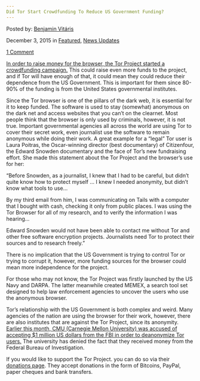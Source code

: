 ```yaml
---
Did Tor Start Crowdfunding To Reduce US Government Funding?
---
```

<article class="post-listing post-12422 post type-post status-publish format-standard has-post-thumbnail hentry category-deepdot-news category-news-updates tag-crowdfunding tag-dependency tag-government tag-reduce tag-start tag-tor">
    
<div class="post-inner">
    
    
<p class="post-meta">
    
<span>Posted by: <a href="https://www.deepdotweb.com/author/benjaminvi/" title="">Benjamin Vitáris </a></span>
    
    
<span>December 3, 2015</span>
<span>in <a href="https://www.deepdotweb.com/category/deepdot-news/" rel="category tag">Featured</a>, <a href="https://www.deepdotweb.com/category/news-updates/" rel="category tag">News Updates</a></span>
    
<span><a href="https://www.deepdotweb.com/2015/12/03/tor-to-start-crowdfunding-to-reduce-dependency-from-us-government/#comments">1 Comment</a></span>
</p>
<div class="clear"></div>
    
<div class="entry">
    
<p><a href="https://nakedsecurity.sophos.com/2015/11/30/tor-looks-to-reduce-dependency-on-us-government-money/">In order to raise money for the browser, the Tor Project started a crowdfunding campaign.</a> This could raise even more funds to the project, and if Tor will have enough of that, it could mean they could reduce their dependence from the US Government. This is important for them since 80-90% of the funding is from the United States governmental institutes.</p>
<p>Since the Tor browser is one of the pillars of the dark web, it is essential for it to keep funded. The software is used to stay (somewhat) anonymous on the dark net and access websites that you can’t on the clearnet. Most people think that the browser is only used by criminals, however, it is not true. Important governmental agencies all across the world are using Tor to cover their secret work, even journalist use the software to remain anonymous while doing their work. A great example for a “legal” Tor user is Laura Poitras, the Oscar-winning director (best documentary) of Citizenfour, the Edward Snowden documentary and the face of Tor’s new fundraising effort. She made this statement about the Tor Project and the browser’s use for her:</p>
<p>“Before Snowden, as a journalist, I knew that I had to be careful, but didn’t quite know how to protect myself &#8230; I knew I needed anonymity, but didn’t know what tools to use&#8230;</p>
<p>By my third email from him, I was communicating on Tails with a computer that I bought with cash, checking it only from public places. I was using the Tor Browser for all of my research, and to verify the information I was hearing&#8230;</p>
<p>Edward Snowden would not have been able to contact me without Tor and other free software encryption projects. Journalists need Tor to protect their sources and to research freely.”</p>
<p>There is no implication that the US Government is trying to control Tor or trying to corrupt it, however, more funding sources for the browser could mean more independence for the project.</p>
<p>For those who may not know, the Tor Project was firstly launched by the US Navy and DARPA. The latter meanwhile created MEMEX, a search tool set designed to help law enforcement agencies to uncover the users who use the anonymous browser.</p>
<p>Tor’s relationship with the US Government is both complex and weird. Many agencies of the nation are using the browser for their work, however, there are also institutes that are against the Tor Project, since its anonymity. <a href="https://www.deepdotweb.com/2015/11/17/university-accused-of-accepting-1-million-for-exposing-tor-users-fbi-denies/">Earlier this month, CMU (Carnegie Mellon University) was accused of accepting $1 million US dollars from the FBI in order to deanonymize Tor users.</a> The university has denied the fact that they received money from the Federal Bureau of Investigation.</p>
<p>If you would like to support the Tor Project. you can do so via their <a href="https://www.torproject.org/donate/donate">donations page</a>. They accept donations in the form of Bitcoins, PayPal, paper cheques and bank transfers.</p>
    
    
</div><!-- .entry /-->
<span style="display:none"><a href="https://www.deepdotweb.com/tag/crowdfunding/" rel="tag">crowdfunding</a> <a href="https://www.deepdotweb.com/tag/dependency/" rel="tag">dependency</a> <a href="https://www.deepdotweb.com/tag/government/" rel="tag">government</a> <a href="https://www.deepdotweb.com/tag/reduce/" rel="tag">reduce</a> <a href="https://www.deepdotweb.com/tag/start/" rel="tag">start</a> <a href="https://www.deepdotweb.com/tag/tor/" rel="tag">tor</a></span>				<span style="display:none" class="updated">2015-12-03</span>
<div style="display:none" class="vcard author" itemprop="author" itemscope itemtype="http://schema.org/Person"><strong class="fn" itemprop="name"><a href="https://www.deepdotweb.com/author/benjaminvi/" title="Posts by Benjamin Vitáris" rel="author">Benjamin Vitáris</a></strong></div>
    
    
</div><!-- .post-inner -->
</article><!-- .post-listing -->

